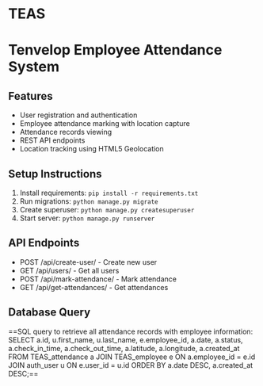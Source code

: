 # TEAS
# Tenvelop Employee Attendance System

## Features
- User registration and authentication
- Employee attendance marking with location capture
- Attendance records viewing
- REST API endpoints
- Location tracking using HTML5 Geolocation

## Setup Instructions
1. Install requirements: `pip install -r requirements.txt`
2. Run migrations: `python manage.py migrate`
3. Create superuser: `python manage.py createsuperuser`
4. Start server: `python manage.py runserver`

## API Endpoints
- POST /api/create-user/ - Create new user
- GET /api/users/ - Get all users
- POST /api/mark-attendance/ - Mark attendance
- GET /api/get-attendances/ - Get attendances

## Database Query

==SQL query to retrieve all attendance records with employee information:
SELECT 
    a.id,
    u.first_name,
    u.last_name,
    e.employee_id,
    a.date,
    a.status,
    a.check_in_time,
    a.check_out_time,
    a.latitude,
    a.longitude,
    a.created_at
FROM TEAS_attendance a
JOIN TEAS_employee e ON a.employee_id = e.id
JOIN auth_user u ON e.user_id = u.id
ORDER BY a.date DESC, a.created_at DESC;==
